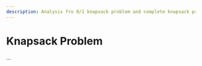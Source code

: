 ```yaml
---
description: Analysis fro 0/1 knapsack problem and complete knapsack problem
---
```


# Knapsack Problem

...

